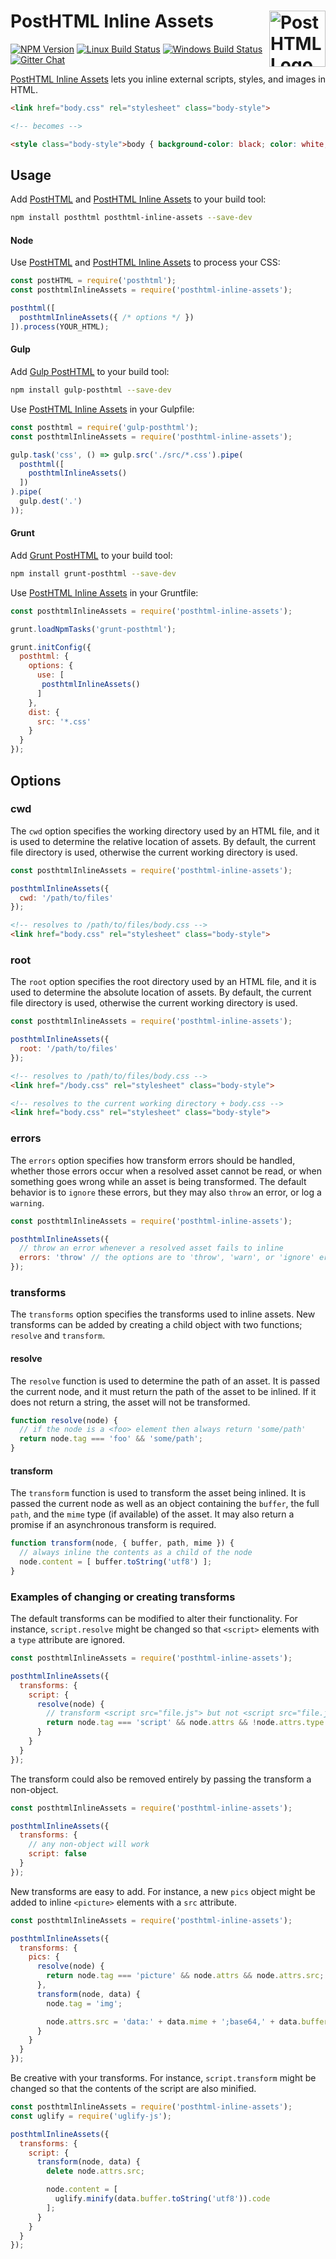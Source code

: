 # PostHTML Inline Assets [<img src="https://posthtml.github.io/posthtml/logo.svg" alt="PostHTML Logo" width="90" height="90" align="right">][posthtml]

[![NPM Version][npm-img]][npm-url]
[![Linux Build Status][cli-img]][cli-url]
[![Windows Build Status][win-img]][win-url]
[![Gitter Chat][git-img]][git-url]

[PostHTML Inline Assets] lets you inline external scripts, styles, and images
in HTML.

```html
<link href="body.css" rel="stylesheet" class="body-style">

<!-- becomes -->

<style class="body-style">body { background-color: black; color: white; }</style>
```

## Usage

Add [PostHTML] and [PostHTML Inline Assets] to your build tool:

```bash
npm install posthtml posthtml-inline-assets --save-dev
```

#### Node

Use [PostHTML] and [PostHTML Inline Assets] to process your CSS:

```js
const postHTML = require('posthtml');
const posthtmlInlineAssets = require('posthtml-inline-assets');

posthtml([
  posthtmlInlineAssets({ /* options */ })
]).process(YOUR_HTML);
```

#### Gulp

Add [Gulp PostHTML] to your build tool:

```bash
npm install gulp-posthtml --save-dev
```

Use [PostHTML Inline Assets] in your Gulpfile:

```js
const posthtml = require('gulp-posthtml');
const posthtmlInlineAssets = require('posthtml-inline-assets');

gulp.task('css', () => gulp.src('./src/*.css').pipe(
  posthtml([
    posthtmlInlineAssets()
  ])
).pipe(
  gulp.dest('.')
));
```

#### Grunt

Add [Grunt PostHTML] to your build tool:

```bash
npm install grunt-posthtml --save-dev
```

Use [PostHTML Inline Assets] in your Gruntfile:

```js
const posthtmlInlineAssets = require('posthtml-inline-assets');

grunt.loadNpmTasks('grunt-posthtml');

grunt.initConfig({
  posthtml: {
    options: {
      use: [
       posthtmlInlineAssets()
      ]
    },
    dist: {
      src: '*.css'
    }
  }
});
```

## Options

### cwd

The `cwd` option specifies the working directory used by an HTML file, and it
is used to determine the relative location of assets. By default, the current
file directory is used, otherwise the current working directory is used.

```js
const posthtmlInlineAssets = require('posthtml-inline-assets');

posthtmlInlineAssets({
  cwd: '/path/to/files'
});
```

```html
<!-- resolves to /path/to/files/body.css -->
<link href="body.css" rel="stylesheet" class="body-style">
```

### root

The `root` option specifies the root directory used by an HTML file, and it
is used to determine the absolute location of assets. By default, the current
file directory is used, otherwise the current working directory is used.

```js
const posthtmlInlineAssets = require('posthtml-inline-assets');

posthtmlInlineAssets({
  root: '/path/to/files'
});
```

```html
<!-- resolves to /path/to/files/body.css -->
<link href="/body.css" rel="stylesheet" class="body-style">

<!-- resolves to the current working directory + body.css -->
<link href="body.css" rel="stylesheet" class="body-style">
```

### errors

The `errors` option specifies how transform errors should be handled,
whether those errors occur when a resolved asset cannot be read, or when
something goes wrong while an asset is being transformed. The default
behavior is to `ignore` these errors, but they may also `throw` an error,
or log a `warning`.

```js
const posthtmlInlineAssets = require('posthtml-inline-assets');

posthtmlInlineAssets({
  // throw an error whenever a resolved asset fails to inline
  errors: 'throw' // the options are to 'throw', 'warn', or 'ignore' errors
});
```

### transforms

The `transforms` option specifies the transforms used to inline assets. New
transforms can be added by creating a child object with two functions;
`resolve` and `transform`.

#### resolve

The `resolve` function is used to determine the path of an asset. It is passed
the current node, and it must return the path of the asset to be inlined. If it
does not return a string, the asset will not be transformed.

```js
function resolve(node) {
  // if the node is a <foo> element then always return 'some/path'
  return node.tag === 'foo' && 'some/path'; 
}
```

#### transform

The `transform` function is used to transform the asset being inlined. It is
passed the current node as well as an object containing the `buffer`, the full
`path`, and the `mime` type (if available) of the asset. It may also return a
promise if an asynchronous transform is required.

```js
function transform(node, { buffer, path, mime }) {
  // always inline the contents as a child of the node
  node.content = [ buffer.toString('utf8') ];
}
```

### Examples of changing or creating transforms

The default transforms can be modified to alter their functionality. For
instance, `script.resolve` might be changed so that `<script>` elements with a
`type` attribute are ignored.

```js
const posthtmlInlineAssets = require('posthtml-inline-assets');

posthtmlInlineAssets({
  transforms: {
    script: {
      resolve(node) {
        // transform <script src="file.js"> but not <script src="file.js" type>
        return node.tag === 'script' && node.attrs && !node.attrs.type && node.attrs.src;
      }
    }
  }
});
```

The transform could also be removed entirely by passing the transform a
non-object.

```js
const posthtmlInlineAssets = require('posthtml-inline-assets');

posthtmlInlineAssets({
  transforms: {
    // any non-object will work
    script: false
  }
});
```

New transforms are easy to add. For instance, a new `pics` object might be
added to inline `<picture>` elements with a `src` attribute.

```js
const posthtmlInlineAssets = require('posthtml-inline-assets');

posthtmlInlineAssets({
  transforms: {
    pics: {
      resolve(node) {
        return node.tag === 'picture' && node.attrs && node.attrs.src;
      },
      transform(node, data) {
        node.tag = 'img';

        node.attrs.src = 'data:' + data.mime + ';base64,' + data.buffer.toString('base64');
      }
    }
  }
});
```

Be creative with your transforms. For instance, `script.transform` might be
changed so that the contents of the script are also minified.

```js
const posthtmlInlineAssets = require('posthtml-inline-assets');
const uglify = require('uglify-js');

posthtmlInlineAssets({
  transforms: {
    script: {
      transform(node, data) {
        delete node.attrs.src;

        node.content = [
          uglify.minify(data.buffer.toString('utf8')).code
        ];
      }
    }
  }
});
```

[npm-url]: https://www.npmjs.com/package/posthtml-inline-assets
[npm-img]: https://img.shields.io/npm/v/posthtml-inline-assets.svg
[cli-url]: https://travis-ci.org/jonathantneal/posthtml-inline-assets
[cli-img]: https://img.shields.io/travis/jonathantneal/posthtml-inline-assets/master.svg
[win-url]: https://ci.appveyor.com/project/jonathantneal/posthtml-inline-assets
[win-img]: https://img.shields.io/appveyor/ci/jonathantneal/posthtml-inline-assets/master.svg
[git-url]: https://gitter.im/posthtml/posthtml
[git-img]: https://img.shields.io/badge/chat-gitter-blue.svg

[Gulp PostHTML]: https://github.com/posthtml/gulp-posthtml
[Grunt PostHTML]: https://github.com/TCotton/grunt-posthtml
[PostHTML Inline Assets]: https://github.com/jonathantneal/posthtml-inline-assets
[PostHTML]: https://github.com/posthtml/posthtml
